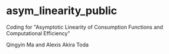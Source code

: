 # asym_linearity_public
Coding for "Asymptotic Linearity of Consumption Functions and Computational Efficiency" 

Qingyin Ma and Alexis Akira Toda
